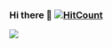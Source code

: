 ### Hi there 👋  [![HitCount](http://hits.dwyl.com/Redlnn/Redlnn.svg)](https://github.com/Redlnn)

<a href="https://github.com/Redlnn">
  <img align="center" src="https://github-readme-stats.vercel.app/api?username=Redlnn&show_icons=true&theme=slateorange&include_all_commits=true&count_private=true&locale=cn" />
</a>
<!--<br>
<a href="https://github.com/Redlnn">
  <img align="center" src="https://github-readme-stats.vercel.app/api/top-langs/?username=Redlnn&theme=slateorange&layout=compact&locale=cn" />
</a>
<br>
<a href="https://github.com/Redlnn/Redlnn">
  <img align="center" src="https://github-readme-stats.vercel.app/api/pin/?username=Redlnn&repo=Redlnn&show_owner=true&theme=slateorange&locale=cn" />
</a>-->

<!--
**Redlnn/Redlnn** is a ✨ _special_ ✨ repository because its `README.md` (this file) appears on your GitHub profile.

Here are some ideas to get you started:

- 🔭 I’m currently working on ...
- 🌱 I’m currently learning ...
- 👯 I’m looking to collaborate on ...
- 🤔 I’m looking for help with ...
- 💬 Ask me about ...
- 📫 How to reach me: ...
- 😄 Pronouns: ...
- ⚡ Fun fact: ...
-->
